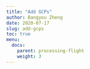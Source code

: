 ```yaml
---
title: "Add GCPs"
author: Bangyou Zheng
date: 2020-07-17
slug: add-gcps
toc: true
menu:
  docs:
    parent: processing-flight
    weight: 3
---
```


